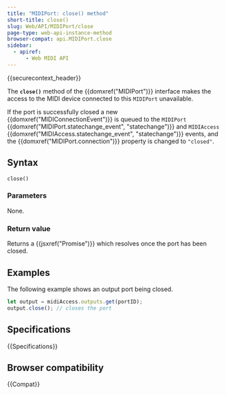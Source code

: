 ```yaml
---
title: "MIDIPort: close() method"
short-title: close()
slug: Web/API/MIDIPort/close
page-type: web-api-instance-method
browser-compat: api.MIDIPort.close
sidebar:
  - apiref:
      - Web MIDI API
---
```


{{securecontext_header}}

The **`close()`** method of the {{domxref("MIDIPort")}} interface makes the access to the MIDI device connected to this `MIDIPort` unavailable.

If the port is successfully closed a new {{domxref("MIDIConnectionEvent")}} is queued to the `MIDIPort` {{domxref("MIDIPort.statechange_event", "statechange")}} and `MIDIAccess` {{domxref("MIDIAccess.statechange_event", "statechange")}} events, and the {{domxref("MIDIPort.connection")}} property is changed to `"closed"`.

## Syntax

```js-nolint
close()
```

### Parameters

None.

### Return value

Returns a {{jsxref("Promise")}} which resolves once the port has been closed.

## Examples

The following example shows an output port being closed.

```js
let output = midiAccess.outputs.get(portID);
output.close(); // closes the port
```

## Specifications

{{Specifications}}

## Browser compatibility

{{Compat}}

